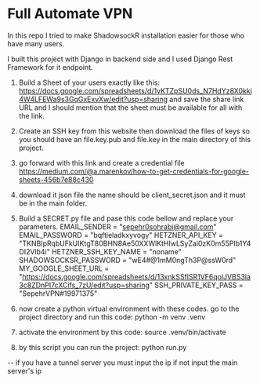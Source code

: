 
# Full Automate VPN

In this repo I tried to make ShadowsockR installation easier for those who have many users.

I built this project with Django in backend side and I used Django Rest Framework for it endpoint.

1. Build a Sheet of your users exactly like this:
https://docs.google.com/spreadsheets/d/1yKTZpSU0ds_N7HdYz8X0kkj4W4LFEWa9s3GqGxExvXw/edit?usp=sharing
and save the share link URL and I should mention that the sheet must be available for all with the link.

2. Create an SSH key from this website then download the files of keys so you should have an file.key.pub and file.key in the main directory of this project.

3. go forward with this link and create a credential file
https://medium.com/@a.marenkov/how-to-get-credentials-for-google-sheets-456b7e88c430

4. download it json file the name should be client_secret.json and it must be in the main folder.

5. Build a SECRET.py file and pase this code bellow and replace your parameters.
EMAIL_SENDER = "sepehr0sohrabi@gmail.com"
EMAIL_PASSWORD = "bqftieladkxyvogy"
HETZNER_API_KEY = "TKNBIpRqbUFkUIKtgT80BHN8Ae50XXWlKtHIwLSyZai0zK0m55PIb1Y4DI2Vlb4i"
HETZNER_SSH_KEY_NAME = "noname"
SHADOWSOCKSR_PASSWORD = "wE4#@1mM0ngTh3P@ssW0rd"
MY_GOOGLE_SHEET_URL = "https://docs.google.com/spreadsheets/d/13xnkSSflSR1VF6qolJVBS3la3c8ZDnPI7cXCifs_7zU/edit?usp=sharing"
SSH_PRIVATE_KEY_PASS = "SepehrVPN#19971375"

6. now create a python virtual environment with these codes.
go to the project directory and run this code:
python -m venv .venv

7. activate the environment by this code:
source .venv/bin/activate

8. by this script you can run the project:
python run.py


-- if you have a tunnel server you must input the ip if not input the main server's ip